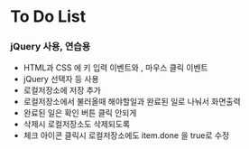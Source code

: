 # To Do List 
### jQuery 사용, 연습용 
+ HTML과 CSS 에 키 입력 이벤트와 , 마우스 클릭 이벤트 
+ jQuery 선택자 등 사용
+ 로컬저장소에 저장 추가
+ 로컬저장소에서 불러올때 해야할일과 완료된 일로 나눠서 화면출력
+ 완료된 일은 확인 버튼 클릭 안되게
+ 삭제시 로컬저장소도 삭제되도록
+ 체크 아이콘 클릭시 로컬저장소에도 item.done 을 true로 수정